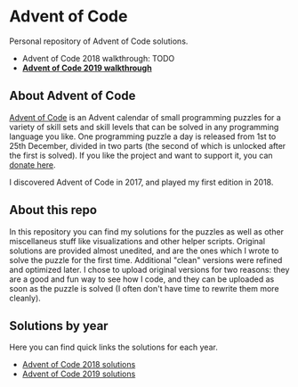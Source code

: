 Advent of Code
==============

Personal repository of Advent of Code solutions.

- Advent of Code 2018 walkthrough: TODO
- [**Advent of Code 2019 walkthrough**](2019/README.md)


About Advent of Code
--------------------

[Advent of Code][aoc-about] is an Advent calendar of small programming puzzles for a variety of skill sets and skill levels that can be solved in any programming language you like. One programming puzzle a day is released from 1st to 25th December, divided in two parts (the second of which is unlocked after the first is solved). If you like the project and want to support it, you can [donate here][aoc-support].

I discovered Advent of Code in 2017, and played my first edition in 2018.


About this repo
---------------

In this repository you can find my solutions for the puzzles as well as other miscellaneus stuff like visualizations and other helper scripts. Original solutions are provided almost unedited, and are the ones which I wrote to solve the puzzle for the first time. Additional "clean" versions were refined and optimized later. I chose to upload original versions for two reasons: they are a good and fun way to see how I code, and they can be uploaded as soon as the puzzle is solved (I often don't have time to rewrite them more cleanly).


Solutions by year
-----------------

Here you can find quick links the solutions for each year.

 - [Advent of Code 2018 solutions](2018)
 - [Advent of Code 2019 solutions](2019)

 [aoc-about]: https://adventofcode.com/2019/about
 [aoc-support]: https://adventofcode.com/2019/support
